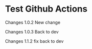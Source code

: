 # Test Github Actions


Changes 1.0.2
New change

Changes 1.0.3
Back to dev

Changes 1.1.2
fix back to dev
